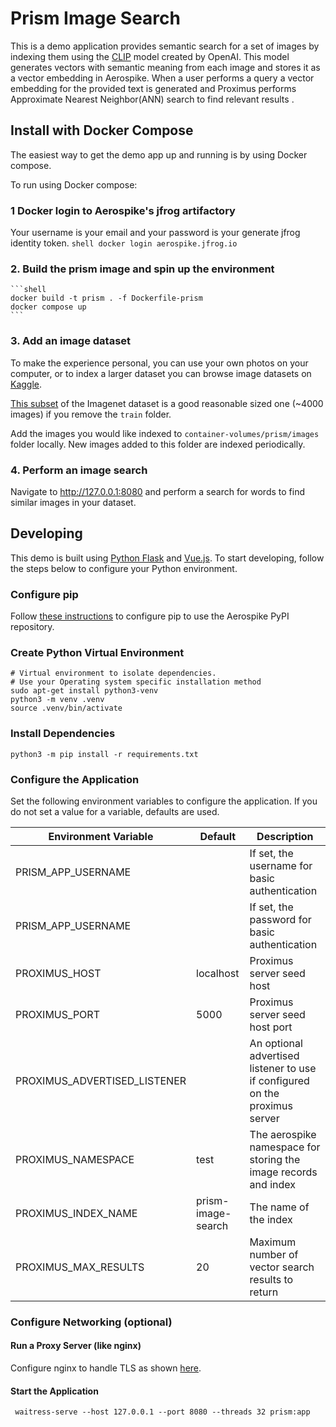 # Prism Image Search
This is a demo application provides semantic search for a set of images
by indexing them using the [CLIP](https://huggingface.co/sentence-transformers/clip-ViT-B-32-multilingual-v1)
model created by OpenAI. This model generates vectors with semantic meaning 
from each image and stores it as a vector embedding in Aerospike. When a user
performs a query a vector embedding for the provided text is generated and
Proximus performs Approximate Nearest Neighbor(ANN) search to find relevant results .

## Install with Docker Compose

The easiest way to get the demo app up and running is by using Docker compose.

To run using Docker compose:

### 1 Docker login to Aerospike's jfrog artifactory
   Your username is your email and your password is your generate jfrog identity token.
    ```shell
    docker login aerospike.jfrog.io 
    ```
### 2. Build the prism image and spin up the environment
    ```shell
    docker build -t prism . -f Dockerfile-prism
    docker compose up
    ```
### 3. Add an image dataset
To make the experience personal, you can use your own photos on your computer, or to index
a larger dataset you can browse image datasets on [Kaggle](https://www.kaggle.com/datasets).  

[This subset](https://www.kaggle.com/datasets/ifigotin/imagenetmini-1000) of the Imagenet
dataset is a good reasonable sized one (~4000 images) if you remove the `train` folder. 

Add the images you would like indexed to `container-volumes/prism/images` folder locally. 
New images added to this folder are indexed periodically. 

### 4. Perform an image search
Navigate to http://127.0.0.1:8080 and perform a search for words to find similar
images in your dataset. 

## Developing
This demo is built using [Python Flask](https://flask.palletsprojects.com/en/2.3.x/)
and [Vue.js](https://vuejs.org/). To start developing, follow the steps below to configure your Python environment.

### Configure pip
Follow [these instructions](https://github.com/citrusleaf/aerospike-proximus-client-python/tree/main#using-the-client-from-your-application-using-pip) to configure pip to use the Aerospike PyPI repository.

### Create Python Virtual Environment

```shell
# Virtual environment to isolate dependencies.
# Use your Operating system specific installation method
sudo apt-get install python3-venv
python3 -m venv .venv
source .venv/bin/activate
```

### Install Dependencies

```shell
python3 -m pip install -r requirements.txt
```

### Configure the Application

Set the following environment variables to configure the application. If you do not set a value for a variable, defaults are used.

| Environment Variable        | Default            | Description                                                     |
|-----------------------------|--------------------|-----------------------------------------------------------------|
| PRISM_APP_USERNAME          |                    | If set, the username for basic authentication                   |
| PRISM_APP_USERNAME          |                    | If set, the password for basic authentication                   |
| PROXIMUS_HOST               | localhost          | Proximus server seed host                                       |
| PROXIMUS_PORT               | 5000               | Proximus server seed host port                                  |
| PROXIMUS_ADVERTISED_LISTENER|                    | An optional advertised listener to use if configured on the proximus server                              |
| PROXIMUS_NAMESPACE          | test               | The aerospike namespace for storing the image records and index |
| PROXIMUS_INDEX_NAME         | prism-image-search | The name of the  index                                          |
| PROXIMUS_MAX_RESULTS        | 20                 | Maximum number of vector search results to return               |

### Configure Networking (optional)

#### Run a Proxy Server (like nginx)

Configure nginx to handle TLS as shown [here](https://dev.to/thetrebelcc/how-to-run-a-flask-app-over-https-using-waitress-and-nginx-2020-235c).

#### Start the Application

```shell
 waitress-serve --host 127.0.0.1 --port 8080 --threads 32 prism:app
```